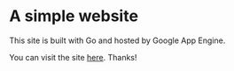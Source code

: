 # A simple website

This site is built with Go and hosted by Google App Engine.

You can visit the site [here](https://yohamta.page). Thanks!
